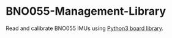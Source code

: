# BNO055-Management-Library

Read and calibrate BNO055 IMUs using [Python3 board library](https://pypi.org/project/board/). 

